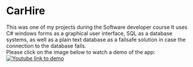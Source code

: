# CarHire
This was one of my projects during the Software developer course
It uses C# windows forms as a graphical user interface, SQL as a database systems, as well as a plain text database as a failsafe solution in case the connection to the database fails.\
Please click on the image below to watch a demo of the app:\
[![Youtube link to demo](https://img.youtube.com/vi/cnexawQo72s/0.jpg)](https://www.youtube.com/watch?v=cnexawQo72s)
